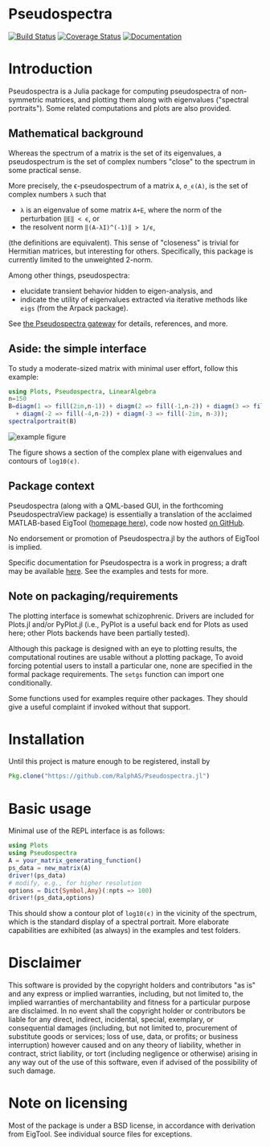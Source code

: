 # Pseudospectra

[![Build Status](https://travis-ci.org/RalphAS/Pseudospectra.jl.svg?branch=master)](https://travis-ci.org/RalphAS/Pseudospectra.jl)
[![Coverage Status](http://codecov.io/github/RalphAS/Pseudospectra.jl/coverage.svg?branch=master)](http://codecov.io/github/RalphAS/Pseudospectra.jl?branch=master)
[![Documentation](https://img.shields.io/badge/docs-dev-blue.svg)](https://RalphAS.github.io/Pseudospectra.jl/dev)

# Introduction
Pseudospectra is a Julia package for computing pseudospectra of
non-symmetric matrices, and plotting them along with eigenvalues
("spectral portraits"). Some related computations and plots are
also provided.

## Mathematical background
Whereas the spectrum of a matrix is the set of its eigenvalues,
a pseudospectrum is the set of complex numbers "close" to the spectrum
in some practical sense.

More precisely, the ϵ-pseudospectrum of a matrix `A`, `σ_ϵ(A)`, is the set of
complex numbers `λ` such that
* `λ` is an eigenvalue of some matrix `A+E`, where the norm of the perturbation `‖E‖ < ϵ`, or
* the resolvent norm `‖(A-λI)^(-1)‖ > 1/ϵ`,

(the definitions are equivalent). This sense of "closeness" is trivial for
Hermitian matrices, but interesting for others.
Specifically, this package is currently limited to the unweighted 2-norm.

Among other things, pseudospectra:
* elucidate transient behavior hidden to eigen-analysis, and
* indicate the utility of eigenvalues extracted via iterative methods like `eigs` (from the Arpack package).

See [the Pseudospectra gateway](http://www.cs.ox.ac.uk/pseudospectra/intro.html)
for details, references, and more.

## Aside: the simple interface
To study a moderate-sized matrix with minimal user effort,
follow this example:
```julia
using Plots, Pseudospectra, LinearAlgebra
n=150
B=diagm(1 => fill(2im,n-1)) + diagm(2 => fill(-1,n-2)) + diagm(3 => fill(2,n-3)
  + diagm(-2 => fill(-4,n-2)) + diagm(-3 => fill(-2im, n-3));
spectralportrait(B)
```

![example figure](https://user-images.githubusercontent.com/18298838/55284298-c4213100-5341-11e9-8718-514acdf3ab9e.png)

The figure shows a section of the complex plane with eigenvalues and contours
of `log10(ϵ)`.

## Package context
Pseudospectra (along with a QML-based GUI, in the forthcoming PseudospectraView
package) is essentially a translation of the acclaimed MATLAB-based EigTool
([homepage here](http://www.comlab.ox.ac.uk/pseudospectra/eigtool)),
code now hosted [on GitHub](https://github.com/eigtool/eigtool).

No endorsement or promotion of Pseudospectra.jl by the authors of EigTool
is implied.

Specific documentation for Pseudospectra is a work in progress; a draft may
be available [here](https://RalphAS.github.io/Pseudospectra.jl/dev). See the
examples and tests for more.


## Note on packaging/requirements
The plotting interface is somewhat schizophrenic. Drivers are included
for Plots.jl and/or PyPlot.jl (i.e., PyPlot is a useful back end for
Plots as used here; other Plots backends have been partially tested).

Although this package is designed with an eye to plotting results,
the computational routines are usable without a plotting package,
To avoid forcing potential users to install a particular one, none are
specified in the formal package requirements.  The `setgs` function
can import one conditionally.

Some functions used for examples require other packages. They should
give a useful complaint if invoked without that support.

# Installation
Until this project is mature enough to be registered, install by

```julia
Pkg.clone("https://github.com/RalphAS/Pseudospectra.jl")
```

# Basic usage
Minimal use of the REPL interface is as follows:

```julia
using Plots
using Pseudospectra
A = your_matrix_generating_function()
ps_data = new_matrix(A)
driver!(ps_data)
# modify, e.g., for higher resolution
options = Dict{Symbol,Any}(:npts => 100)
driver!(ps_data,options)
```

This should show a contour plot of `log10(ϵ)` in the vicinity of the spectrum,
which is the standard display of a spectral portrait.
More elaborate capabilities are exhibited (as always) in the examples and
test folders.

# Disclaimer
This software is provided by the copyright holders and contributors "as is" and
any express or implied warranties, including, but not limited to, the implied
warranties of merchantability and fitness for a particular purpose are
disclaimed. In no event shall the copyright holder or contributors be liable for
any direct, indirect, incidental, special, exemplary, or consequential damages
(including, but not limited to, procurement of substitute goods or services;
loss of use, data, or profits; or business interruption) however caused and
on any theory of liability, whether in contract, strict liability, or tort
(including negligence or otherwise) arising in any way out of the use of this
software, even if advised of the possibility of such damage.

# Note on licensing
Most of the package is under a BSD license, in accordance with derivation
from EigTool. See individual source files for exceptions.
